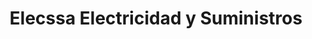 ---
title: "Elecssa Electricidad y Suministros"
url: /david/elecssa-electricidad-y-suministros/
shop: Elektrisch
---